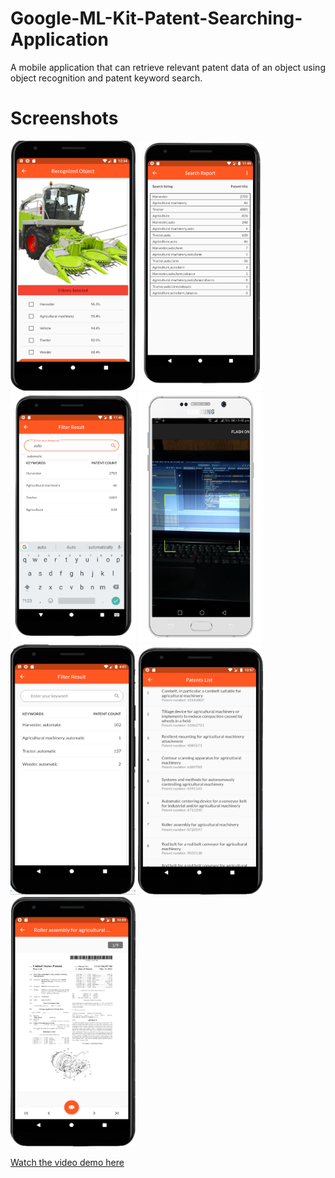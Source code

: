 # Google-ML-Kit-Patent-Searching-Application

A mobile application that can retrieve relevant patent data of an object using object recognition and patent keyword search.


# Screenshots
   <div style=display="inline-block";>
    <img src="https://github.com/nav0713/images/blob/master/9.png" width="200" height="400" title="hover text">
  <img src="https://github.com/nav0713/images/blob/master/7.png" width="200" height="400" alt="accessibility text">
       <img src="https://github.com/nav0713/images/blob/master/6.png" width="200" height="400" title="hover text">
  <img src="https://github.com/nav0713/images/blob/master/12.png" width="200" height="400" alt="accessibility text">
     <img src="https://github.com/nav0713/images/blob/master/10.png" width="200" height="400" alt="accessibility text">
        <img src="https://github.com/nav0713/images/blob/master/4.png" width="200" height="400" alt="accessibility text">
        <img src="https://github.com/nav0713/images/blob/master/5.png" width="200" height="400" alt="accessibility text">
  </div>

[Watch the video demo here](https://youtu.be/QLbSdAB7vDQ)
